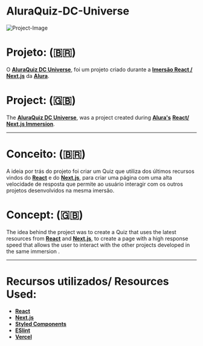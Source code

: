 # AluraQuiz-DC-Universe

![Project-Image](https://s3.us-west-2.amazonaws.com/secure.notion-static.com/68be7989-d966-4594-a9f2-2894e8a4678e/Untitled.png?X-Amz-Algorithm=AWS4-HMAC-SHA256&X-Amz-Credential=AKIAT73L2G45O3KS52Y5%2F20210201%2Fus-west-2%2Fs3%2Faws4_request&X-Amz-Date=20210201T142745Z&X-Amz-Expires=86400&X-Amz-Signature=32f098ac4f7faf3985f0e1abe86088555833d56da1b240f761b85767c1a2a9cc&X-Amz-SignedHeaders=host&response-content-disposition=filename%20%3D%22Untitled.png%22)

# **Projeto: (:brazil:)**

O **[AluraQuiz DC Universe](https://alura-quiz-dc-cinematic-universe.mr-rabelo.vercel.app/)**, foi um projeto criado durante a **[Imersão React / Next.js](https://www.alura.com.br/imersao-react-next-js)** da **[Alura](https://www.alura.com.br/)**.

# **Project: (:uk:)**

The **[AluraQuiz DC Universe](https://alura-quiz-dc-cinematic-universe.mr-rabelo.vercel.app/)**, was a project created during **[Alura's](https://www.alura.com.br/)** **[React/ Next.js Immersion](https://www.alura.com.br/imersao-react-next-js)**.

---

# Conceito: (:brazil:)

A ideia por trás do projeto foi criar um Quiz que utiliza dos últimos recursos vindos do **[React](https://pt-br.reactjs.org/)** e do **[Next.js](https://nextjs.org/)**, para criar uma página com uma alta velocidade de resposta que permite ao usuário interagir com os outros projetos desenvolvidos na mesma imersão.

# Concept: (:uk:)

The idea behind the project was to create a Quiz that uses the latest resources from **[React](https://reactjs.org/)** and **[Next.js](https://nextjs.org/)**, to create a page with a high response speed that allows the user to interact with the other projects developed in the same immersion .

---

# **Recursos utilizados/ Resources Used:**

- **[React](https://pt-br.reactjs.org/)**
- **[Next.js](https://nextjs.org/)**
- **[Styled Components](https://styled-components.com/)**
- **[ESlint](https://eslint.org/)**
- **[Vercel](https://vercel.com/)**
